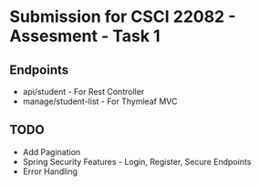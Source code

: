 # Submission for CSCI 22082 - Assesment - Task 1
## Endpoints

* api/student - For Rest Controller
* manage/student-list - For Thymleaf MVC

## TODO

* Add Pagination
* Spring Security Features - Login, Register, Secure Endpoints
* Error Handling

